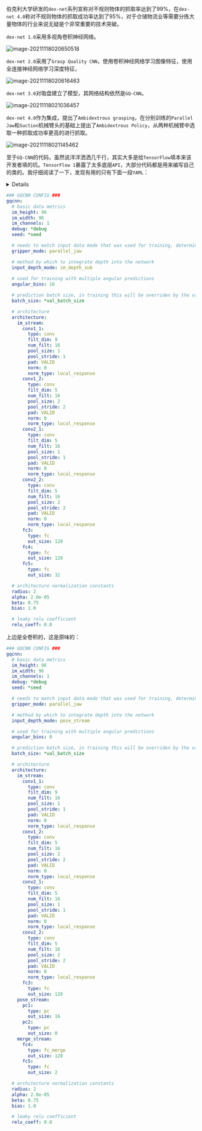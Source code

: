 伯克利大学研发的`dex-net`系列宣称对不规则物体的抓取率达到了99%，在`dex-net 4.0`称对不规则物体的抓取成功率达到了95%，对于仓储物流业等需要分拣大量物体的行业来说无疑是个非常重要的技术突破。

`dex-net 1.0`采用多视角卷积神经网络。

![image-20211118020650518](media/dex-net/image-20211118020650518.png)

`dex-net 2.0`采用了`Grasp Quality CNN`，使用卷积神经网络学习图像特征，使用全连接神经网络学习深度特征，

![image-20211118020616463](media/dex-net/image-20211118020616463.png)

`dex-net 3.0`对吸盘建立了模型，其网络结构依然是`GQ-CNN`。

![image-20211118021036457](media/dex-net/image-20211118021036457.png)

`dex-net 4.0`作为集成，提出了`Ambidextrous grasping`，在分别训练的`Parallel Jaw`和`Suction`机械臂头的基础上提出了`Ambidextrous Policy`，从两种机械臂中选取一种抓取成功率更高的进行抓取。

![image-20211118021145462](media/dex-net/image-20211118021145462.png)

至于`GQ-CNN`的代码，虽然说洋洋洒洒几千行，其实大多是给`TensorFlow`填本来该开发者填的坑。`TensorFlow 1`暴露了太多底层`API`，大部分代码都是用来编写自己的类的。我仔细阅读了一下，发现有用的只有下面一段`YAML`：

<details>
    <code>
    	# general optimization params
train_batch_size: 64
val_batch_size: &val_batch_size 64
# logging params
num_epochs: 50        # number of epochs to train for
eval_frequency: 10    # how often to get validation error (in epochs)
save_frequency: 10    # how often to save output (in epochs)
vis_frequency: 10000  # how often to visualize filters (in epochs)
log_frequency: 1      # how often to log output (in steps)
# train / val split params
train_pct: 0.8              # percentage of the data to use for training vs validation
total_pct: 1.0              # percentage of all the files to use
eval_total_train_error: 0   # whether or not to evaluate the total training error on each validataion
max_files_eval: 1000        # the number of validation files to use in each eval
# optimization params
loss: sparse
optimizer: momentum
train_l2_regularizer: 0.0005
base_lr: 0.01
decay_step_multiplier: 0.5   # number of times to go through training datapoints before stepping down decay rate (in epochs)
decay_rate: 0.95
momentum_rate: 0.9
max_training_examples_per_load: 128
drop_rate: 0.0
max_global_grad_norm: 100000000000
# input params
training_mode: classification
image_field_name: tf_depth_ims
pose_field_name: grasps
# label params
target_metric_name: grasp_metrics  # name of the field to use for the labels
metric_thresh: 0.5                 # threshold for positive examples (label = 1 if grasp_metric > metric_thresh)
# preproc params
num_random_files: 10000     # the number of random files to compute dataset statistics in preprocessing (lower speeds initialization)
preproc_log_frequency: 100 # how often to log preprocessing (in steps)
# denoising / synthetic data params
multiplicative_denoising: 0
gamma_shape: 1000.00
symmetrize: 0
gaussian_process_denoising: 0
gaussian_process_rate: 0.5
gaussian_process_scaling_factor: 4.0
gaussian_process_sigma: 0.005
# tensorboard
tensorboard_port: 6006
# debugging params
debug: &debug 0
debug_num_files: 10 # speeds up initialization
seed: &seed 24098
        </code>
</details>

```yaml
### GQCNN CONFIG ###
gqcnn:
  # basic data metrics
  im_height: 96
  im_width: 96
  im_channels: 1
  debug: *debug
  seed: *seed

  # needs to match input data mode that was used for training, determines the pose dimensions for the network
  gripper_mode: parallel_jaw

  # method by which to integrate depth into the network
  input_depth_mode: im_depth_sub
  
  # used for training with multiple angular predictions
  angular_bins: 16

  # prediction batch size, in training this will be overriden by the val_batch_size in the optimizer's config file
  batch_size: *val_batch_size

  # architecture
  architecture:
    im_stream:
      conv1_1:
        type: conv
        filt_dim: 9
        num_filt: 16
        pool_size: 1
        pool_stride: 1
        pad: VALID
        norm: 0
        norm_type: local_response
      conv1_2:
        type: conv
        filt_dim: 5
        num_filt: 16
        pool_size: 2
        pool_stride: 2
        pad: VALID
        norm: 0
        norm_type: local_response
      conv2_1:
        type: conv
        filt_dim: 5
        num_filt: 16
        pool_size: 1
        pool_stride: 1
        pad: VALID
        norm: 0
        norm_type: local_response
      conv2_2:
        type: conv
        filt_dim: 5
        num_filt: 16
        pool_size: 2
        pool_stride: 2
        pad: VALID
        norm: 0
        norm_type: local_response
      fc3:
        type: fc
        out_size: 128
      fc4:
        type: fc
        out_size: 128
      fc5:
        type: fc
        out_size: 32

  # architecture normalization constants
  radius: 2
  alpha: 2.0e-05
  beta: 0.75
  bias: 1.0

  # leaky relu coefficient
  relu_coeff: 0.0
```

上边是全卷积的，这是原味的：

```yaml
### GQCNN CONFIG ###
gqcnn:
  # basic data metrics
  im_height: 96
  im_width: 96
  im_channels: 1
  debug: *debug
  seed: *seed

  # needs to match input data mode that was used for training, determines the pose dimensions for the network
  gripper_mode: parallel_jaw

  # method by which to integrate depth into the network
  input_depth_mode: pose_stream

  # used for training with multiple angular predictions
  angular_bins: 0

  # prediction batch size, in training this will be overriden by the val_batch_size in the optimizer's config file
  batch_size: *val_batch_size

  # architecture
  architecture:
    im_stream:
      conv1_1:
        type: conv
        filt_dim: 9
        num_filt: 16
        pool_size: 1
        pool_stride: 1
        pad: VALID
        norm: 0
        norm_type: local_response
      conv1_2:
        type: conv
        filt_dim: 5
        num_filt: 16
        pool_size: 2
        pool_stride: 2
        pad: VALID
        norm: 0
        norm_type: local_response
      conv2_1:
        type: conv
        filt_dim: 5
        num_filt: 16
        pool_size: 1
        pool_stride: 1
        pad: VALID
        norm: 0
        norm_type: local_response
      conv2_2:
        type: conv
        filt_dim: 5
        num_filt: 16
        pool_size: 2
        pool_stride: 2
        pad: VALID
        norm: 0
        norm_type: local_response
      fc3:
        type: fc
        out_size: 128
    pose_stream:
      pc1:
        type: pc
        out_size: 16
      pc2:
        type: pc
        out_size: 0
    merge_stream:
      fc4:
        type: fc_merge
        out_size: 128
      fc5:
        type: fc
        out_size: 2

  # architecture normalization constants
  radius: 2
  alpha: 2.0e-05
  beta: 0.75
  bias: 1.0

  # leaky relu coefficient
  relu_coeff: 0.0
```

